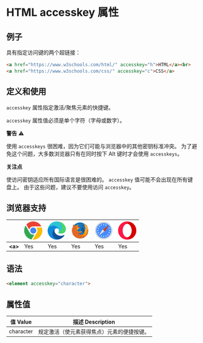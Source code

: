 HTML accesskey 属性
===

## 例子

具有指定访问键的两个超链接：

```html idoc:preview
<a href="https://www.w3schools.com/html/" accesskey="h">HTML</a><br>
<a href="https://www.w3schools.com/css/" accesskey="c">CSS</a>
```

## 定义和使用

`accesskey` 属性指定激活/聚焦元素的快捷键。

`accesskey` 属性值必须是单个字符（字母或数字）。


**警告** ⚠️

使用 `accesskeys` 很困难，因为它们可能与浏览器中的其他密钥标准冲突。
为了避免这个问题，大多数浏览器只有在同时按下 Alt 键时才会使用 `accesskeys`。

**关注点**

使访问密钥适应所有国际语言是很困难的。 `accesskey` 值可能不会出现在所有键盘上。 由于这些问题，建议不要使用访问 `accesskey`。


## 浏览器支持

| &nbsp; | ![chrome][1] | ![edge][2] | ![firefox][3] | ![safari][4] | ![opera][5] |
| ---- | ---- | ---- | ---- | ---- | ---- |
| __&lt;a&gt;__ | Yes | Yes | Yes | Yes | Yes |

## 语法

```HTML
<element accesskey="character">
```

## 属性值

值 Value | 描述 Description
---- | ----
character | 规定激活（使元素获得焦点）元素的便捷按键。

[1]: ../../assets/chrome.svg
[2]: ../../assets/edge.svg
[3]: ../../assets/firefox.svg
[4]: ../../assets/safari.svg
[5]: ../../assets/opera.svg